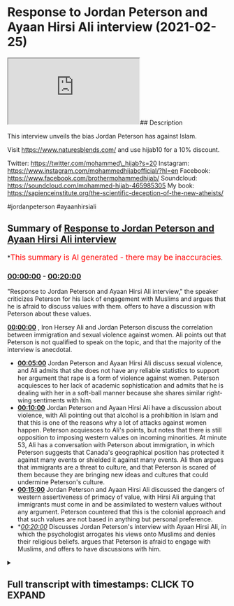 # Response to Jordan Peterson and Ayaan Hirsi Ali interview (2021-02-25)

<iframe loading='lazy' src='https://www.youtube.com/embed/XCvLgCf9Fgw'></iframe>## Description

This interview unveils the bias Jordan Peterson has against Islam.

Visit https://www.naturesblends.com/ and use hijab10 for a 10% discount.

Twitter: https://twitter.com/mohammed\_hijab?s=20
Instagram: https://www.instagram.com/mohammedhijabofficial/?hl=en
Facebook: https://www.facebook.com/brothermohammedhijab/
Soundcloud: https://soundcloud.com/mohammed-hijab-465985305
My book: https://sapienceinstitute.org/the-scientific-deception-of-the-new-atheists/

\#jordanpeterson #ayaanhirsiali

## Summary of [Response to Jordan Peterson and Ayaan Hirsi Ali interview](https://www.youtube.com/watch?v=XCvLgCf9Fgw)

\*<span style="color:red; font-size:125%">This summary is AI generated - there may be inaccuracies</span>.

### [00:00:00](https://www.youtube.com/watch?v=XCvLgCf9Fgw\&t=0) - [00:20:00](https://www.youtube.com/watch?v=XCvLgCf9Fgw\&t=1200)

"Response to Jordan Peterson and Ayaan Hirsi Ali interview," the speaker criticizes Peterson for his lack of engagement with Muslims and argues that he is afraid to discuss values with them. offers to have a discussion with Peterson about these values.

**[00:00:00](https://www.youtube.com/watch?v=XCvLgCf9Fgw\&t=0)** , Iron Hersey Ali and Jordan Peterson discuss the correlation between immigration and sexual violence against women. Ali points out that Peterson is not qualified to speak on the topic, and that the majority of the interview is anecdotal.

*   **[00:05:00](https://www.youtube.com/watch?v=XCvLgCf9Fgw\&t=300)** Jordan Peterson and Ayaan Hirsi Ali discuss sexual violence, and Ali admits that she does not have any reliable statistics to support her argument that rape is a form of violence against women. Peterson acquiesces to her lack of academic sophistication and admits that he is dealing with her in a soft-ball manner because she shares similar right-wing sentiments with him.
*   **[00:10:00](https://www.youtube.com/watch?v=XCvLgCf9Fgw\&t=600)** Jordan Peterson and Ayaan Hirsi Ali have a discussion about violence, with Ali pointing out that alcohol is a prohibition in Islam and that this is one of the reasons why a lot of attacks against women happen. Peterson acquiesces to Ali's points, but notes that there is still opposition to imposing western values on incoming minorities. At minute 53, Ali has a conversation with Peterson about immigration, in which Peterson suggests that Canada's geographical position has protected it against many events or shielded it against many events. Ali then argues that immigrants are a threat to culture, and that Peterson is scared of them because they are bringing new ideas and cultures that could undermine Peterson's culture.
*   **[00:15:00](https://www.youtube.com/watch?v=XCvLgCf9Fgw\&t=900)** Jordan Peterson and Ayaan Hirsi Ali discussed the dangers of western assertiveness of primacy of value, with Hirsi Ali arguing that immigrants must come in and be assimilated to western values without any argument. Peterson countered that this is the colonial approach and that such values are not based in anything but personal preference.
*   \**[00:20:00](https://www.youtube.com/watch?v=XCvLgCf9Fgw\&t=1200)* Discusses Jordan Peterson's interview with Ayaan Hirsi Ali, in which the psychologist arrogates his views onto Muslims and denies their religious beliefs. argues that Peterson is afraid to engage with Muslims, and offers to have discussions with him.

<details><summary><h2>Full transcript with timestamps: CLICK TO EXPAND</h2></summary>

[0:00:00](https://youtu.be/XCvLgCf9Fgw?t=0) any time there was a proposition\
[0:00:03](https://youtu.be/XCvLgCf9Fgw?t=3) to yes impose the values of liberal\
[0:00:06](https://youtu.be/XCvLgCf9Fgw?t=6) societies\
[0:00:07](https://youtu.be/XCvLgCf9Fgw?t=7) on the incoming minorities this is\
[0:00:10](https://youtu.be/XCvLgCf9Fgw?t=10) probably the most shocking bit\
[0:00:12](https://youtu.be/XCvLgCf9Fgw?t=12) of the entire interview she talks\
[0:00:15](https://youtu.be/XCvLgCf9Fgw?t=15) candidly\
[0:00:16](https://youtu.be/XCvLgCf9Fgw?t=16) and audaciously about imposing\
[0:00:20](https://youtu.be/XCvLgCf9Fgw?t=20) western values on immigrant populations\
[0:00:23](https://youtu.be/XCvLgCf9Fgw?t=23) that is one side of the story but\
[0:00:25](https://youtu.be/XCvLgCf9Fgw?t=25) there's also another side of the story\
[0:00:27](https://youtu.be/XCvLgCf9Fgw?t=27) there's two sides of the story when you\
[0:00:29](https://youtu.be/XCvLgCf9Fgw?t=29) when jordan peterson talks about slavery\
[0:00:31](https://youtu.be/XCvLgCf9Fgw?t=31) and segregation racism in the west\
[0:00:32](https://youtu.be/XCvLgCf9Fgw?t=32) but she doesn't offer the same\
[0:00:34](https://youtu.be/XCvLgCf9Fgw?t=34) charitable interpretations of two sides\
[0:00:36](https://youtu.be/XCvLgCf9Fgw?t=36) of the story when she's talking about\
[0:00:37](https://youtu.be/XCvLgCf9Fgw?t=37) the muslim world\
[0:00:43](https://youtu.be/XCvLgCf9Fgw?t=43) is the hijab 10 discount code for 10\
[0:00:46](https://youtu.be/XCvLgCf9Fgw?t=46) discount on a wide range of products\
[0:00:48](https://youtu.be/XCvLgCf9Fgw?t=48) including premium ethiopian black seed\
[0:00:50](https://youtu.be/XCvLgCf9Fgw?t=50) products\
[0:00:54](https://youtu.be/XCvLgCf9Fgw?t=54) how are you guys doing this is a video\
[0:00:58](https://youtu.be/XCvLgCf9Fgw?t=58) of review a review of an interview that\
[0:01:01](https://youtu.be/XCvLgCf9Fgw?t=61) recently took place between iron hersey\
[0:01:03](https://youtu.be/XCvLgCf9Fgw?t=63) ali and jordan peterson\
[0:01:05](https://youtu.be/XCvLgCf9Fgw?t=65) now before i indulge in the foxy norse\
[0:01:07](https://youtu.be/XCvLgCf9Fgw?t=67) in the hilly pulification\
[0:01:10](https://youtu.be/XCvLgCf9Fgw?t=70) of the counter factual and inoperative\
[0:01:13](https://youtu.be/XCvLgCf9Fgw?t=73) quantifications\
[0:01:14](https://youtu.be/XCvLgCf9Fgw?t=74) of iron hersey ali i would like to\
[0:01:17](https://youtu.be/XCvLgCf9Fgw?t=77) stress one point\
[0:01:19](https://youtu.be/XCvLgCf9Fgw?t=79) that both individuals are not\
[0:01:22](https://youtu.be/XCvLgCf9Fgw?t=82) specialists in islam or muslims they are\
[0:01:25](https://youtu.be/XCvLgCf9Fgw?t=85) really not\
[0:01:27](https://youtu.be/XCvLgCf9Fgw?t=87) academically qualified or trained to\
[0:01:30](https://youtu.be/XCvLgCf9Fgw?t=90) deal with these matters\
[0:01:31](https://youtu.be/XCvLgCf9Fgw?t=91) and it would have been clever had both\
[0:01:33](https://youtu.be/XCvLgCf9Fgw?t=93) of those individuals taking a page out\
[0:01:35](https://youtu.be/XCvLgCf9Fgw?t=95) of\
[0:01:36](https://youtu.be/XCvLgCf9Fgw?t=96) wittgenstein's book tractus\
[0:01:39](https://youtu.be/XCvLgCf9Fgw?t=99) where he mentions whereof\
[0:01:43](https://youtu.be/XCvLgCf9Fgw?t=103) whereof one cannot speak thereof\
[0:01:46](https://youtu.be/XCvLgCf9Fgw?t=106) one must remain silent but despite the\
[0:01:49](https://youtu.be/XCvLgCf9Fgw?t=109) fact that jordan peterson\
[0:01:52](https://youtu.be/XCvLgCf9Fgw?t=112) consistently mentions his own ignorance\
[0:01:55](https://youtu.be/XCvLgCf9Fgw?t=115) on the topic of islam and muslims\
[0:01:57](https://youtu.be/XCvLgCf9Fgw?t=117) he continuously and persistently\
[0:02:01](https://youtu.be/XCvLgCf9Fgw?t=121) calls people who are ultra crepitarian\
[0:02:04](https://youtu.be/XCvLgCf9Fgw?t=124) and who have no formal qualifications of\
[0:02:07](https://youtu.be/XCvLgCf9Fgw?t=127) islam\
[0:02:07](https://youtu.be/XCvLgCf9Fgw?t=127) except for a claim that they once\
[0:02:09](https://youtu.be/XCvLgCf9Fgw?t=129) belonged to the body of muslims\
[0:02:11](https://youtu.be/XCvLgCf9Fgw?t=131) to speak on his podcasts as if they have\
[0:02:14](https://youtu.be/XCvLgCf9Fgw?t=134) some kind of\
[0:02:16](https://youtu.be/XCvLgCf9Fgw?t=136) academic insight to offer what we will\
[0:02:18](https://youtu.be/XCvLgCf9Fgw?t=138) realize with this review instead\
[0:02:21](https://youtu.be/XCvLgCf9Fgw?t=141) is that there is no academic insight to\
[0:02:24](https://youtu.be/XCvLgCf9Fgw?t=144) offer\
[0:02:26](https://youtu.be/XCvLgCf9Fgw?t=146) let's start with exactly the method\
[0:02:29](https://youtu.be/XCvLgCf9Fgw?t=149) that we're talking about in this case is\
[0:02:31](https://youtu.be/XCvLgCf9Fgw?t=151) the social scientific method\
[0:02:33](https://youtu.be/XCvLgCf9Fgw?t=153) but before we do so let's recognize the\
[0:02:35](https://youtu.be/XCvLgCf9Fgw?t=155) argument that's been\
[0:02:37](https://youtu.be/XCvLgCf9Fgw?t=157) made here by iron hersey alley that\
[0:02:39](https://youtu.be/XCvLgCf9Fgw?t=159) there is a correlation\
[0:02:40](https://youtu.be/XCvLgCf9Fgw?t=160) a strong positive correlation between\
[0:02:44](https://youtu.be/XCvLgCf9Fgw?t=164) immigration\
[0:02:45](https://youtu.be/XCvLgCf9Fgw?t=165) and sexual violence to women in\
[0:02:48](https://youtu.be/XCvLgCf9Fgw?t=168) particular\
[0:02:49](https://youtu.be/XCvLgCf9Fgw?t=169) this among many other problems that\
[0:02:51](https://youtu.be/XCvLgCf9Fgw?t=171) you'll find with immigration\
[0:02:52](https://youtu.be/XCvLgCf9Fgw?t=172) and what kind of immigration it's muslim\
[0:02:56](https://youtu.be/XCvLgCf9Fgw?t=176) immigration in particular so\
[0:03:00](https://youtu.be/XCvLgCf9Fgw?t=180) the first thing that needs to be\
[0:03:01](https://youtu.be/XCvLgCf9Fgw?t=181) questioned is is iron hersey ali\
[0:03:05](https://youtu.be/XCvLgCf9Fgw?t=185) going to provide us with scientific or\
[0:03:07](https://youtu.be/XCvLgCf9Fgw?t=187) statistical data such that we may\
[0:03:10](https://youtu.be/XCvLgCf9Fgw?t=190) look at it with an academic eye or is\
[0:03:13](https://youtu.be/XCvLgCf9Fgw?t=193) she\
[0:03:13](https://youtu.be/XCvLgCf9Fgw?t=193) going to be anecdotal from beginning to\
[0:03:17](https://youtu.be/XCvLgCf9Fgw?t=197) end\
[0:03:18](https://youtu.be/XCvLgCf9Fgw?t=198) unfortunately what we find with this\
[0:03:20](https://youtu.be/XCvLgCf9Fgw?t=200) interview\
[0:03:21](https://youtu.be/XCvLgCf9Fgw?t=201) is that there is absolutely no semblance\
[0:03:26](https://youtu.be/XCvLgCf9Fgw?t=206) no semblance of academic rigour and in\
[0:03:29](https://youtu.be/XCvLgCf9Fgw?t=209) fact the entirety of the interview\
[0:03:31](https://youtu.be/XCvLgCf9Fgw?t=211) is a reference to anecdotal information\
[0:03:35](https://youtu.be/XCvLgCf9Fgw?t=215) with the limitation of one case study\
[0:03:38](https://youtu.be/XCvLgCf9Fgw?t=218) hercy herself talking about her own\
[0:03:41](https://youtu.be/XCvLgCf9Fgw?t=221) story\
[0:03:42](https://youtu.be/XCvLgCf9Fgw?t=222) which peterson thinks she's so heroic\
[0:03:46](https://youtu.be/XCvLgCf9Fgw?t=226) for having gone through these\
[0:03:48](https://youtu.be/XCvLgCf9Fgw?t=228) experiences\
[0:03:50](https://youtu.be/XCvLgCf9Fgw?t=230) but jordan peterson asks hersey a\
[0:03:52](https://youtu.be/XCvLgCf9Fgw?t=232) question\
[0:03:53](https://youtu.be/XCvLgCf9Fgw?t=233) he asks he actually says i'm triggered\
[0:03:56](https://youtu.be/XCvLgCf9Fgw?t=236) as a social scientist\
[0:03:58](https://youtu.be/XCvLgCf9Fgw?t=238) because there's many issues i mean you\
[0:04:00](https://youtu.be/XCvLgCf9Fgw?t=240) do say right off the bat\
[0:04:02](https://youtu.be/XCvLgCf9Fgw?t=242) uh this is a trigger warning for the\
[0:04:05](https://youtu.be/XCvLgCf9Fgw?t=245) entire book\
[0:04:06](https://youtu.be/XCvLgCf9Fgw?t=246) reading it you should be triggered well\
[0:04:08](https://youtu.be/XCvLgCf9Fgw?t=248) i would say i was triggered by reading\
[0:04:10](https://youtu.be/XCvLgCf9Fgw?t=250) it i was triggered partly\
[0:04:12](https://youtu.be/XCvLgCf9Fgw?t=252) as a social scientist i would say to\
[0:04:14](https://youtu.be/XCvLgCf9Fgw?t=254) begin with and he mentions\
[0:04:16](https://youtu.be/XCvLgCf9Fgw?t=256) of the issues in question is the fact\
[0:04:19](https://youtu.be/XCvLgCf9Fgw?t=259) that how do you define\
[0:04:20](https://youtu.be/XCvLgCf9Fgw?t=260) sexual violence against women let's take\
[0:04:23](https://youtu.be/XCvLgCf9Fgw?t=263) a look at what he says\
[0:04:24](https://youtu.be/XCvLgCf9Fgw?t=264) how do you define sexual assault for\
[0:04:27](https://youtu.be/XCvLgCf9Fgw?t=267) example\
[0:04:28](https://youtu.be/XCvLgCf9Fgw?t=268) now you could define it as the\
[0:04:32](https://youtu.be/XCvLgCf9Fgw?t=272) if you define it by the most severe\
[0:04:35](https://youtu.be/XCvLgCf9Fgw?t=275) crimes let's say\
[0:04:37](https://youtu.be/XCvLgCf9Fgw?t=277) rape then you miss\
[0:04:40](https://youtu.be/XCvLgCf9Fgw?t=280) all the data that might be obtained when\
[0:04:42](https://youtu.be/XCvLgCf9Fgw?t=282) you\
[0:04:43](https://youtu.be/XCvLgCf9Fgw?t=283) consider all the other forms of sexual\
[0:04:46](https://youtu.be/XCvLgCf9Fgw?t=286) misbehavior\
[0:04:47](https://youtu.be/XCvLgCf9Fgw?t=287) now this problem is real because in\
[0:04:49](https://youtu.be/XCvLgCf9Fgw?t=289) second wave feminist\
[0:04:51](https://youtu.be/XCvLgCf9Fgw?t=291) kind of academic literature you'll find\
[0:04:54](https://youtu.be/XCvLgCf9Fgw?t=294) extremes\
[0:04:56](https://youtu.be/XCvLgCf9Fgw?t=296) you'll find extremes like for example\
[0:04:58](https://youtu.be/XCvLgCf9Fgw?t=298) mckinnon catherine mckinnon\
[0:05:00](https://youtu.be/XCvLgCf9Fgw?t=300) who says that sexual intercourse\
[0:05:03](https://youtu.be/XCvLgCf9Fgw?t=303) is a form of rape actually\
[0:05:07](https://youtu.be/XCvLgCf9Fgw?t=307) even if if the person consents this is\
[0:05:09](https://youtu.be/XCvLgCf9Fgw?t=309) in western academic literature\
[0:05:11](https://youtu.be/XCvLgCf9Fgw?t=311) i know um jordan peterson has had\
[0:05:15](https://youtu.be/XCvLgCf9Fgw?t=315) warrell farin on his uh podcast in the\
[0:05:18](https://youtu.be/XCvLgCf9Fgw?t=318) in the past\
[0:05:19](https://youtu.be/XCvLgCf9Fgw?t=319) and he's been critical of these\
[0:05:20](https://youtu.be/XCvLgCf9Fgw?t=320) approaches and world farron himself\
[0:05:22](https://youtu.be/XCvLgCf9Fgw?t=322) mentions in the myth of male power\
[0:05:24](https://youtu.be/XCvLgCf9Fgw?t=324) these ridiculous notions of definitions\
[0:05:28](https://youtu.be/XCvLgCf9Fgw?t=328) relating to sexual violence\
[0:05:30](https://youtu.be/XCvLgCf9Fgw?t=330) hersey ali doesn't recognize the issue\
[0:05:32](https://youtu.be/XCvLgCf9Fgw?t=332) here with definitions\
[0:05:34](https://youtu.be/XCvLgCf9Fgw?t=334) and she doesn't realize because there is\
[0:05:36](https://youtu.be/XCvLgCf9Fgw?t=336) no uniform generalizable\
[0:05:38](https://youtu.be/XCvLgCf9Fgw?t=338) robust definition that everybody agrees\
[0:05:41](https://youtu.be/XCvLgCf9Fgw?t=341) with in relation to this\
[0:05:44](https://youtu.be/XCvLgCf9Fgw?t=344) violence against women such that\
[0:05:46](https://youtu.be/XCvLgCf9Fgw?t=346) comparisons can be made cross-culturally\
[0:05:48](https://youtu.be/XCvLgCf9Fgw?t=348) or even within the same\
[0:05:50](https://youtu.be/XCvLgCf9Fgw?t=350) location so she starts talking once\
[0:05:53](https://youtu.be/XCvLgCf9Fgw?t=353) again about\
[0:05:53](https://youtu.be/XCvLgCf9Fgw?t=353) anecdotes but jordan peterson comes back\
[0:05:57](https://youtu.be/XCvLgCf9Fgw?t=357) again and asks her some more\
[0:05:58](https://youtu.be/XCvLgCf9Fgw?t=358) interrogatory questions\
[0:05:59](https://youtu.be/XCvLgCf9Fgw?t=359) what's really interesting is that at\
[0:06:01](https://youtu.be/XCvLgCf9Fgw?t=361) minute 12\
[0:06:03](https://youtu.be/XCvLgCf9Fgw?t=363) second 38 iron hersey\
[0:06:06](https://youtu.be/XCvLgCf9Fgw?t=366) candidly admits that she has she does\
[0:06:08](https://youtu.be/XCvLgCf9Fgw?t=368) not start with statistics let's see what\
[0:06:10](https://youtu.be/XCvLgCf9Fgw?t=370) she has to say\
[0:06:10](https://youtu.be/XCvLgCf9Fgw?t=370) and so i don't start fast with\
[0:06:13](https://youtu.be/XCvLgCf9Fgw?t=373) statistics so i i you know i really want\
[0:06:15](https://youtu.be/XCvLgCf9Fgw?t=375) i'm not a social scientist\
[0:06:17](https://youtu.be/XCvLgCf9Fgw?t=377) and now that's ridiculous\
[0:06:21](https://youtu.be/XCvLgCf9Fgw?t=381) not the fact that she's not a social\
[0:06:22](https://youtu.be/XCvLgCf9Fgw?t=382) scientist but the fact that you're\
[0:06:24](https://youtu.be/XCvLgCf9Fgw?t=384) conducting a study\
[0:06:26](https://youtu.be/XCvLgCf9Fgw?t=386) which is a social science\
[0:06:29](https://youtu.be/XCvLgCf9Fgw?t=389) study and you're admitting that you have\
[0:06:32](https://youtu.be/XCvLgCf9Fgw?t=392) no qualification no expertise\
[0:06:34](https://youtu.be/XCvLgCf9Fgw?t=394) no training no ability\
[0:06:37](https://youtu.be/XCvLgCf9Fgw?t=397) to act as a social scientist now this is\
[0:06:40](https://youtu.be/XCvLgCf9Fgw?t=400) analogous to someone going to a doctor\
[0:06:43](https://youtu.be/XCvLgCf9Fgw?t=403) asking for a prescription and then the\
[0:06:45](https://youtu.be/XCvLgCf9Fgw?t=405) doctor turned around says\
[0:06:46](https://youtu.be/XCvLgCf9Fgw?t=406) you know i'm i don't start with\
[0:06:48](https://youtu.be/XCvLgCf9Fgw?t=408) prescriptions because i'm not a doctor\
[0:06:50](https://youtu.be/XCvLgCf9Fgw?t=410) it would not be acceptable in any other\
[0:06:52](https://youtu.be/XCvLgCf9Fgw?t=412) field\
[0:06:54](https://youtu.be/XCvLgCf9Fgw?t=414) so why is it possible that she can be\
[0:06:56](https://youtu.be/XCvLgCf9Fgw?t=416) treated as an academic and a social\
[0:06:58](https://youtu.be/XCvLgCf9Fgw?t=418) scientist\
[0:06:59](https://youtu.be/XCvLgCf9Fgw?t=419) when in fact she admits to the fact that\
[0:07:01](https://youtu.be/XCvLgCf9Fgw?t=421) she is an ultra crack badarian\
[0:07:05](https://youtu.be/XCvLgCf9Fgw?t=425) why is it possible that she can continue\
[0:07:07](https://youtu.be/XCvLgCf9Fgw?t=427) this and that there is not a\
[0:07:09](https://youtu.be/XCvLgCf9Fgw?t=429) push from peterson as we've seen with\
[0:07:13](https://youtu.be/XCvLgCf9Fgw?t=433) him and kathy newham for example on\
[0:07:15](https://youtu.be/XCvLgCf9Fgw?t=435) channel 4\
[0:07:16](https://youtu.be/XCvLgCf9Fgw?t=436) a debate well known debate the same push\
[0:07:19](https://youtu.be/XCvLgCf9Fgw?t=439) that he has with other second wave\
[0:07:21](https://youtu.be/XCvLgCf9Fgw?t=441) feminists where he\
[0:07:22](https://youtu.be/XCvLgCf9Fgw?t=442) completely dismantles their duelist\
[0:07:25](https://youtu.be/XCvLgCf9Fgw?t=445) narratives we don't find here\
[0:07:27](https://youtu.be/XCvLgCf9Fgw?t=447) there's an acquiescence here and i think\
[0:07:30](https://youtu.be/XCvLgCf9Fgw?t=450) the reason is this\
[0:07:31](https://youtu.be/XCvLgCf9Fgw?t=451) if iron hersey ali was kathy newman he\
[0:07:34](https://youtu.be/XCvLgCf9Fgw?t=454) would have eaten her for breakfast in\
[0:07:36](https://youtu.be/XCvLgCf9Fgw?t=456) that interview\
[0:07:36](https://youtu.be/XCvLgCf9Fgw?t=456) but you're exercising your freedom of\
[0:07:38](https://youtu.be/XCvLgCf9Fgw?t=458) speech to certainly risk offending me\
[0:07:41](https://youtu.be/XCvLgCf9Fgw?t=461) and that's fine i think more power to\
[0:07:43](https://youtu.be/XCvLgCf9Fgw?t=463) you as far as i'm concerned\
[0:07:45](https://youtu.be/XCvLgCf9Fgw?t=465) except you haven't sat there and\
[0:07:49](https://youtu.be/XCvLgCf9Fgw?t=469) i'm sorry i'm just trying to work that\
[0:07:50](https://youtu.be/XCvLgCf9Fgw?t=470) out i mean\
[0:07:54](https://youtu.be/XCvLgCf9Fgw?t=474) gotcha you have got me but he acquiesces\
[0:07:57](https://youtu.be/XCvLgCf9Fgw?t=477) to her\
[0:07:59](https://youtu.be/XCvLgCf9Fgw?t=479) lack of rigor and sophistication\
[0:08:01](https://youtu.be/XCvLgCf9Fgw?t=481) academic sophistication\
[0:08:03](https://youtu.be/XCvLgCf9Fgw?t=483) because she exists with him in the same\
[0:08:05](https://youtu.be/XCvLgCf9Fgw?t=485) anti-muslim\
[0:08:06](https://youtu.be/XCvLgCf9Fgw?t=486) echo chamber and that's the reality and\
[0:08:10](https://youtu.be/XCvLgCf9Fgw?t=490) he knows it\
[0:08:11](https://youtu.be/XCvLgCf9Fgw?t=491) when was the last time that jordan\
[0:08:13](https://youtu.be/XCvLgCf9Fgw?t=493) peterson has ever\
[0:08:14](https://youtu.be/XCvLgCf9Fgw?t=494) in his entirety of his career\
[0:08:17](https://youtu.be/XCvLgCf9Fgw?t=497) professional career\
[0:08:18](https://youtu.be/XCvLgCf9Fgw?t=498) invited a traditionalist muslim\
[0:08:21](https://youtu.be/XCvLgCf9Fgw?t=501) of and there are many of them there are\
[0:08:23](https://youtu.be/XCvLgCf9Fgw?t=503) many of us to come and discuss with him\
[0:08:25](https://youtu.be/XCvLgCf9Fgw?t=505) the matters that he's discussing\
[0:08:28](https://youtu.be/XCvLgCf9Fgw?t=508) why only the unsympathetic to muslims\
[0:08:30](https://youtu.be/XCvLgCf9Fgw?t=510) why\
[0:08:31](https://youtu.be/XCvLgCf9Fgw?t=511) even though they come with the most\
[0:08:32](https://youtu.be/XCvLgCf9Fgw?t=512) ridiculous anecdotal evidence\
[0:08:34](https://youtu.be/XCvLgCf9Fgw?t=514) to make generalizable case or\
[0:08:36](https://youtu.be/XCvLgCf9Fgw?t=516) generalizable\
[0:08:39](https://youtu.be/XCvLgCf9Fgw?t=519) on uh entirety of a population which is\
[0:08:41](https://youtu.be/XCvLgCf9Fgw?t=521) the muslim population in the west\
[0:08:43](https://youtu.be/XCvLgCf9Fgw?t=523) why so this is something that she\
[0:08:46](https://youtu.be/XCvLgCf9Fgw?t=526) you should be really thinking about for\
[0:08:48](https://youtu.be/XCvLgCf9Fgw?t=528) instance my husband saying\
[0:08:50](https://youtu.be/XCvLgCf9Fgw?t=530) the argument will no it won't go\
[0:08:52](https://youtu.be/XCvLgCf9Fgw?t=532) anywhere because you will not be\
[0:08:54](https://youtu.be/XCvLgCf9Fgw?t=534) able to get the statistics once again\
[0:08:56](https://youtu.be/XCvLgCf9Fgw?t=536) she says i don't have the data\
[0:08:59](https://youtu.be/XCvLgCf9Fgw?t=539) and he once again is the softball\
[0:09:01](https://youtu.be/XCvLgCf9Fgw?t=541) approach\
[0:09:03](https://youtu.be/XCvLgCf9Fgw?t=543) not a pushing not attacking\
[0:09:06](https://youtu.be/XCvLgCf9Fgw?t=546) because she's not from the left because\
[0:09:09](https://youtu.be/XCvLgCf9Fgw?t=549) she's not a white\
[0:09:10](https://youtu.be/XCvLgCf9Fgw?t=550) second wave feminist woman from the left\
[0:09:12](https://youtu.be/XCvLgCf9Fgw?t=552) that's why he's dealing with her in that\
[0:09:13](https://youtu.be/XCvLgCf9Fgw?t=553) way\
[0:09:14](https://youtu.be/XCvLgCf9Fgw?t=554) and because she has this bias against\
[0:09:16](https://youtu.be/XCvLgCf9Fgw?t=556) islam and she echoes a lot of\
[0:09:17](https://youtu.be/XCvLgCf9Fgw?t=557) their sentiments again the right wing\
[0:09:20](https://youtu.be/XCvLgCf9Fgw?t=560) let's be\
[0:09:21](https://youtu.be/XCvLgCf9Fgw?t=561) honest alt right-wing sentiments that's\
[0:09:24](https://youtu.be/XCvLgCf9Fgw?t=564) why he's being taken easy with her\
[0:09:26](https://youtu.be/XCvLgCf9Fgw?t=566) even though she is telling him i don't\
[0:09:28](https://youtu.be/XCvLgCf9Fgw?t=568) have any data\
[0:09:29](https://youtu.be/XCvLgCf9Fgw?t=569) he should have said if you don't have\
[0:09:30](https://youtu.be/XCvLgCf9Fgw?t=570) any data you don't have any case\
[0:09:33](https://youtu.be/XCvLgCf9Fgw?t=573) that's what you should have said full\
[0:09:35](https://youtu.be/XCvLgCf9Fgw?t=575) stop her books are littered\
[0:09:37](https://youtu.be/XCvLgCf9Fgw?t=577) with anecdotal information which even\
[0:09:39](https://youtu.be/XCvLgCf9Fgw?t=579) that\
[0:09:40](https://youtu.be/XCvLgCf9Fgw?t=580) is questionable and you can see in the\
[0:09:42](https://youtu.be/XCvLgCf9Fgw?t=582) other refutation i've done on her\
[0:09:44](https://youtu.be/XCvLgCf9Fgw?t=584) even that is questionable and has been\
[0:09:45](https://youtu.be/XCvLgCf9Fgw?t=585) fact checked and she has been proven to\
[0:09:47](https://youtu.be/XCvLgCf9Fgw?t=587) be\
[0:09:47](https://youtu.be/XCvLgCf9Fgw?t=587) a malignant liar on all of these issues\
[0:09:51](https://youtu.be/XCvLgCf9Fgw?t=591) victims and perpetrators of violent\
[0:09:53](https://youtu.be/XCvLgCf9Fgw?t=593) crimes about 50 percent of them are\
[0:09:55](https://youtu.be/XCvLgCf9Fgw?t=595) alcohol intoxicated it's a massive\
[0:09:57](https://youtu.be/XCvLgCf9Fgw?t=597) contributor to\
[0:09:58](https://youtu.be/XCvLgCf9Fgw?t=598) to violence of all types domestic\
[0:10:00](https://youtu.be/XCvLgCf9Fgw?t=600) violence every type of violence\
[0:10:02](https://youtu.be/XCvLgCf9Fgw?t=602) at minute 28 he starts talking about\
[0:10:04](https://youtu.be/XCvLgCf9Fgw?t=604) other factors one of which is alcohol\
[0:10:06](https://youtu.be/XCvLgCf9Fgw?t=606) something which is a prohibition in\
[0:10:08](https://youtu.be/XCvLgCf9Fgw?t=608) islam\
[0:10:09](https://youtu.be/XCvLgCf9Fgw?t=609) and she can see the discomfort in the\
[0:10:11](https://youtu.be/XCvLgCf9Fgw?t=611) face of iron hersey because now it's\
[0:10:12](https://youtu.be/XCvLgCf9Fgw?t=612) moving away from\
[0:10:14](https://youtu.be/XCvLgCf9Fgw?t=614) anti-islamic attack to almost seemingly\
[0:10:18](https://youtu.be/XCvLgCf9Fgw?t=618) a pseudo pro-islamic stance because\
[0:10:20](https://youtu.be/XCvLgCf9Fgw?t=620) islam is the only\
[0:10:21](https://youtu.be/XCvLgCf9Fgw?t=621) major world religion which bans alcohol\
[0:10:24](https://youtu.be/XCvLgCf9Fgw?t=624) and he talks about alcohol being\
[0:10:26](https://youtu.be/XCvLgCf9Fgw?t=626) in his his words 50 or more\
[0:10:29](https://youtu.be/XCvLgCf9Fgw?t=629) the reason why a lot of these\
[0:10:32](https://youtu.be/XCvLgCf9Fgw?t=632) attacks happen against women she tries\
[0:10:34](https://youtu.be/XCvLgCf9Fgw?t=634) to sidestep that and move it back to an\
[0:10:36](https://youtu.be/XCvLgCf9Fgw?t=636) anti-islamic case\
[0:10:37](https://youtu.be/XCvLgCf9Fgw?t=637) but she is losing sophistication she\
[0:10:39](https://youtu.be/XCvLgCf9Fgw?t=639) unnuances the discussion\
[0:10:41](https://youtu.be/XCvLgCf9Fgw?t=641) and she's just trying to squeeze in she\
[0:10:44](https://youtu.be/XCvLgCf9Fgw?t=644) is desperately trying to squeeze\
[0:10:46](https://youtu.be/XCvLgCf9Fgw?t=646) in an anti-islamic narrative at\
[0:10:49](https://youtu.be/XCvLgCf9Fgw?t=649) every single turn\
[0:10:52](https://youtu.be/XCvLgCf9Fgw?t=652) but jordan peterson does not care\
[0:10:55](https://youtu.be/XCvLgCf9Fgw?t=655) because jordan peterson is happy to\
[0:10:56](https://youtu.be/XCvLgCf9Fgw?t=656) acquiesce with that\
[0:10:58](https://youtu.be/XCvLgCf9Fgw?t=658) and jordan peterson is happy to have\
[0:11:00](https://youtu.be/XCvLgCf9Fgw?t=660) these unsympathetic muslim\
[0:11:02](https://youtu.be/XCvLgCf9Fgw?t=662) anti-muslim people on his show like uh\
[0:11:05](https://youtu.be/XCvLgCf9Fgw?t=665) gad zad\
[0:11:06](https://youtu.be/XCvLgCf9Fgw?t=666) or whatever his name is and her uh\
[0:11:08](https://youtu.be/XCvLgCf9Fgw?t=668) hersey ali and\
[0:11:10](https://youtu.be/XCvLgCf9Fgw?t=670) sam harris you all quite frankly you\
[0:11:12](https://youtu.be/XCvLgCf9Fgw?t=672) have one thing in common which is\
[0:11:14](https://youtu.be/XCvLgCf9Fgw?t=674) you echo the same nonsense when it comes\
[0:11:18](https://youtu.be/XCvLgCf9Fgw?t=678) to islam and you are afraid\
[0:11:20](https://youtu.be/XCvLgCf9Fgw?t=680) you are afraid to come out of your echo\
[0:11:22](https://youtu.be/XCvLgCf9Fgw?t=682) chambers you are afraid\
[0:11:24](https://youtu.be/XCvLgCf9Fgw?t=684) this is probably the most shocking bit\
[0:11:26](https://youtu.be/XCvLgCf9Fgw?t=686) of the entire interview\
[0:11:28](https://youtu.be/XCvLgCf9Fgw?t=688) she talks candidly\
[0:11:32](https://youtu.be/XCvLgCf9Fgw?t=692) and audaciously about imposing\
[0:11:37](https://youtu.be/XCvLgCf9Fgw?t=697) western values on immigrant populations\
[0:11:40](https://youtu.be/XCvLgCf9Fgw?t=700) at any time\
[0:11:42](https://youtu.be/XCvLgCf9Fgw?t=702) there was a proposition to yes impose\
[0:11:45](https://youtu.be/XCvLgCf9Fgw?t=705) the values of liberal societies on the\
[0:11:48](https://youtu.be/XCvLgCf9Fgw?t=708) incoming minorities there would be an\
[0:11:51](https://youtu.be/XCvLgCf9Fgw?t=711) opposition to that this still\
[0:11:53](https://youtu.be/XCvLgCf9Fgw?t=713) is an opposition to that now imagine me\
[0:11:56](https://youtu.be/XCvLgCf9Fgw?t=716) saying the same\
[0:11:57](https://youtu.be/XCvLgCf9Fgw?t=717) thing about islam let's impose\
[0:12:01](https://youtu.be/XCvLgCf9Fgw?t=721) islam upon if i was speaking in a\
[0:12:03](https://youtu.be/XCvLgCf9Fgw?t=723) context where islam was a\
[0:12:05](https://youtu.be/XCvLgCf9Fgw?t=725) majority or the dominant ethic and we're\
[0:12:07](https://youtu.be/XCvLgCf9Fgw?t=727) talking about immigrants to muslim lands\
[0:12:09](https://youtu.be/XCvLgCf9Fgw?t=729) i say exactly the same thing\
[0:12:11](https://youtu.be/XCvLgCf9Fgw?t=731) i'll be labeled a fascist an\
[0:12:13](https://youtu.be/XCvLgCf9Fgw?t=733) authoritarian\
[0:12:15](https://youtu.be/XCvLgCf9Fgw?t=735) impose the islamic values on oncoming\
[0:12:19](https://youtu.be/XCvLgCf9Fgw?t=739) non-muslim populations imagine i said\
[0:12:21](https://youtu.be/XCvLgCf9Fgw?t=741) that in in relation to\
[0:12:22](https://youtu.be/XCvLgCf9Fgw?t=742) non-muslim immigrants in the muslim land\
[0:12:25](https://youtu.be/XCvLgCf9Fgw?t=745) everyone would say this is\
[0:12:26](https://youtu.be/XCvLgCf9Fgw?t=746) uh brutal authoritarianism and fascism\
[0:12:30](https://youtu.be/XCvLgCf9Fgw?t=750) but the man who seems to be or\
[0:12:33](https://youtu.be/XCvLgCf9Fgw?t=753) he's putting himself out to be\
[0:12:37](https://youtu.be/XCvLgCf9Fgw?t=757) a figure an emblem for free speech and\
[0:12:40](https://youtu.be/XCvLgCf9Fgw?t=760) expression and liberalism in the west\
[0:12:43](https://youtu.be/XCvLgCf9Fgw?t=763) jordan peterson instead of having the\
[0:12:45](https://youtu.be/XCvLgCf9Fgw?t=765) courage\
[0:12:47](https://youtu.be/XCvLgCf9Fgw?t=767) to challenge iron hersey ali\
[0:12:50](https://youtu.be/XCvLgCf9Fgw?t=770) on this very statement he\
[0:12:53](https://youtu.be/XCvLgCf9Fgw?t=773) acquiesces and moves on and in fact\
[0:12:56](https://youtu.be/XCvLgCf9Fgw?t=776) seems to even agree with the sentiment\
[0:13:00](https://youtu.be/XCvLgCf9Fgw?t=780) which which baffles me to the point of\
[0:13:03](https://youtu.be/XCvLgCf9Fgw?t=783) asking this question\
[0:13:04](https://youtu.be/XCvLgCf9Fgw?t=784) to what extent can liberalism\
[0:13:08](https://youtu.be/XCvLgCf9Fgw?t=788) ostensibly an ideology\
[0:13:12](https://youtu.be/XCvLgCf9Fgw?t=792) of tolerance tolerate anything other\
[0:13:15](https://youtu.be/XCvLgCf9Fgw?t=795) than itself\
[0:13:19](https://youtu.be/XCvLgCf9Fgw?t=799) and you have jordan peterson who is\
[0:13:21](https://youtu.be/XCvLgCf9Fgw?t=801) meant to be the bastion of sp\
[0:13:23](https://youtu.be/XCvLgCf9Fgw?t=803) free speech and freedom of expression\
[0:13:27](https://youtu.be/XCvLgCf9Fgw?t=807) who is acquiescing to this once again\
[0:13:29](https://youtu.be/XCvLgCf9Fgw?t=809) because of his cognitive\
[0:13:31](https://youtu.be/XCvLgCf9Fgw?t=811) bias towards islam and muslim instead of\
[0:13:34](https://youtu.be/XCvLgCf9Fgw?t=814) challenging her on this\
[0:13:37](https://youtu.be/XCvLgCf9Fgw?t=817) in fact jordan peterson\
[0:13:41](https://youtu.be/XCvLgCf9Fgw?t=821) speaks of immigration\
[0:13:44](https://youtu.be/XCvLgCf9Fgw?t=824) in this kind of language he says the\
[0:13:47](https://youtu.be/XCvLgCf9Fgw?t=827) simplest explanation could well be that\
[0:13:49](https://youtu.be/XCvLgCf9Fgw?t=829) canada's geographical\
[0:13:51](https://youtu.be/XCvLgCf9Fgw?t=831) position has protected it against\
[0:13:54](https://youtu.be/XCvLgCf9Fgw?t=834) many of the events or shielded us\
[0:13:56](https://youtu.be/XCvLgCf9Fgw?t=836) against many of the events that have\
[0:13:57](https://youtu.be/XCvLgCf9Fgw?t=837) made immigration such a contentious\
[0:13:59](https://youtu.be/XCvLgCf9Fgw?t=839) issue\
[0:13:59](https://youtu.be/XCvLgCf9Fgw?t=839) as if immigrants are some kind of threat\
[0:14:02](https://youtu.be/XCvLgCf9Fgw?t=842) some extraneous threat that require\
[0:14:05](https://youtu.be/XCvLgCf9Fgw?t=845) shielding from\
[0:14:07](https://youtu.be/XCvLgCf9Fgw?t=847) in that they're coming with these new\
[0:14:08](https://youtu.be/XCvLgCf9Fgw?t=848) ideas and cultures\
[0:14:10](https://youtu.be/XCvLgCf9Fgw?t=850) that are going to undermine your\
[0:14:13](https://youtu.be/XCvLgCf9Fgw?t=853) cultures\
[0:14:14](https://youtu.be/XCvLgCf9Fgw?t=854) you're scared you're scared of anyone\
[0:14:16](https://youtu.be/XCvLgCf9Fgw?t=856) challenging the dominant ethic\
[0:14:19](https://youtu.be/XCvLgCf9Fgw?t=859) you need to be shielded from it that is\
[0:14:21](https://youtu.be/XCvLgCf9Fgw?t=861) what i see\
[0:14:22](https://youtu.be/XCvLgCf9Fgw?t=862) from your from the parlance from the\
[0:14:25](https://youtu.be/XCvLgCf9Fgw?t=865) language that you are using\
[0:14:27](https://youtu.be/XCvLgCf9Fgw?t=867) i think we and and how would you address\
[0:14:30](https://youtu.be/XCvLgCf9Fgw?t=870) when you're criticized for being\
[0:14:32](https://youtu.be/XCvLgCf9Fgw?t=872) a neo-colonist let's say peterson seems\
[0:14:35](https://youtu.be/XCvLgCf9Fgw?t=875) to actually even agree with this\
[0:14:37](https://youtu.be/XCvLgCf9Fgw?t=877) imposition narrative\
[0:14:39](https://youtu.be/XCvLgCf9Fgw?t=879) by playing devil's advocate and\
[0:14:42](https://youtu.be/XCvLgCf9Fgw?t=882) saying well some may accuse us of being\
[0:14:45](https://youtu.be/XCvLgCf9Fgw?t=885) neo-colonists\
[0:14:46](https://youtu.be/XCvLgCf9Fgw?t=886) peterson is not only acquiescing with\
[0:14:50](https://youtu.be/XCvLgCf9Fgw?t=890) hercy but he seems to agree with her on\
[0:14:52](https://youtu.be/XCvLgCf9Fgw?t=892) this narrative\
[0:14:54](https://youtu.be/XCvLgCf9Fgw?t=894) and it's only at minute 53\
[0:14:57](https://youtu.be/XCvLgCf9Fgw?t=897) second 45 where he has the conversation\
[0:15:00](https://youtu.be/XCvLgCf9Fgw?t=900) that he needs to have or he asked the\
[0:15:02](https://youtu.be/XCvLgCf9Fgw?t=902) question which he needs to have\
[0:15:03](https://youtu.be/XCvLgCf9Fgw?t=903) we should should we assume the primacy\
[0:15:05](https://youtu.be/XCvLgCf9Fgw?t=905) of values\
[0:15:07](https://youtu.be/XCvLgCf9Fgw?t=907) no we shouldn't assume the primacy of\
[0:15:09](https://youtu.be/XCvLgCf9Fgw?t=909) values let's take a look at what he has\
[0:15:10](https://youtu.be/XCvLgCf9Fgw?t=910) to say\
[0:15:11](https://youtu.be/XCvLgCf9Fgw?t=911) don't do you think that there is a\
[0:15:13](https://youtu.be/XCvLgCf9Fgw?t=913) danger in\
[0:15:14](https://youtu.be/XCvLgCf9Fgw?t=914) in the western assertion of primacy of\
[0:15:17](https://youtu.be/XCvLgCf9Fgw?t=917) value for example and\
[0:15:18](https://youtu.be/XCvLgCf9Fgw?t=918) is is that such a danger that it\
[0:15:20](https://youtu.be/XCvLgCf9Fgw?t=920) mitigates against\
[0:15:22](https://youtu.be/XCvLgCf9Fgw?t=922) any attempts to assimilate immigrants\
[0:15:24](https://youtu.be/XCvLgCf9Fgw?t=924) for example\
[0:15:25](https://youtu.be/XCvLgCf9Fgw?t=925) how can you assume the primacy of values\
[0:15:28](https://youtu.be/XCvLgCf9Fgw?t=928) without\
[0:15:28](https://youtu.be/XCvLgCf9Fgw?t=928) having an epistemological basis for\
[0:15:31](https://youtu.be/XCvLgCf9Fgw?t=931) doing so\
[0:15:32](https://youtu.be/XCvLgCf9Fgw?t=932) without arguing it for from it from\
[0:15:35](https://youtu.be/XCvLgCf9Fgw?t=935) first principles\
[0:15:36](https://youtu.be/XCvLgCf9Fgw?t=936) so what you're saying effectively is\
[0:15:37](https://youtu.be/XCvLgCf9Fgw?t=937) this immigrants have to come in\
[0:15:39](https://youtu.be/XCvLgCf9Fgw?t=939) we should assume the primacy of our\
[0:15:41](https://youtu.be/XCvLgCf9Fgw?t=941) values over theirs and we should impose\
[0:15:43](https://youtu.be/XCvLgCf9Fgw?t=943) it on them\
[0:15:44](https://youtu.be/XCvLgCf9Fgw?t=944) without even trying to argue with them\
[0:15:46](https://youtu.be/XCvLgCf9Fgw?t=946) in rational ways\
[0:15:48](https://youtu.be/XCvLgCf9Fgw?t=948) for them to believe in what we believe\
[0:15:50](https://youtu.be/XCvLgCf9Fgw?t=950) this to me\
[0:15:52](https://youtu.be/XCvLgCf9Fgw?t=952) is the biggest indication of a failure\
[0:15:55](https://youtu.be/XCvLgCf9Fgw?t=955) of values\
[0:15:56](https://youtu.be/XCvLgCf9Fgw?t=956) what kind of values are these this is\
[0:15:58](https://youtu.be/XCvLgCf9Fgw?t=958) exactly the\
[0:15:59](https://youtu.be/XCvLgCf9Fgw?t=959) this is exactly the colonial approach\
[0:16:01](https://youtu.be/XCvLgCf9Fgw?t=961) and yes you will be criticized of that\
[0:16:03](https://youtu.be/XCvLgCf9Fgw?t=963) and you know why\
[0:16:04](https://youtu.be/XCvLgCf9Fgw?t=964) and then she starts talking about the\
[0:16:05](https://youtu.be/XCvLgCf9Fgw?t=965) prevalence of sexually transmitted\
[0:16:07](https://youtu.be/XCvLgCf9Fgw?t=967) disease at minute 56\
[0:16:09](https://youtu.be/XCvLgCf9Fgw?t=969) unwanted diseases unwanted babies rapes\
[0:16:12](https://youtu.be/XCvLgCf9Fgw?t=972) and sexual violence\
[0:16:13](https://youtu.be/XCvLgCf9Fgw?t=973) all of that in western societies seem to\
[0:16:16](https://youtu.be/XCvLgCf9Fgw?t=976) be really\
[0:16:16](https://youtu.be/XCvLgCf9Fgw?t=976) different as if there's kind of this\
[0:16:18](https://youtu.be/XCvLgCf9Fgw?t=978) western\
[0:16:20](https://youtu.be/XCvLgCf9Fgw?t=980) kind of exclusivity no there's no such\
[0:16:22](https://youtu.be/XCvLgCf9Fgw?t=982) thing and she hasn't offered us any data\
[0:16:24](https://youtu.be/XCvLgCf9Fgw?t=984) and what sexually transmitted diseases\
[0:16:26](https://youtu.be/XCvLgCf9Fgw?t=986) she's talking about and comparative to\
[0:16:28](https://youtu.be/XCvLgCf9Fgw?t=988) what\
[0:16:28](https://youtu.be/XCvLgCf9Fgw?t=988) so once again she's just she does not\
[0:16:30](https://youtu.be/XCvLgCf9Fgw?t=990) have any facts in front of her she's\
[0:16:31](https://youtu.be/XCvLgCf9Fgw?t=991) just\
[0:16:32](https://youtu.be/XCvLgCf9Fgw?t=992) ready to spill over her she's ready to\
[0:16:34](https://youtu.be/XCvLgCf9Fgw?t=994) speak about her anecdotes but she\
[0:16:36](https://youtu.be/XCvLgCf9Fgw?t=996) doesn't really have any facts to talk\
[0:16:37](https://youtu.be/XCvLgCf9Fgw?t=997) about\
[0:16:38](https://youtu.be/XCvLgCf9Fgw?t=998) so you contrast\
[0:16:42](https://youtu.be/XCvLgCf9Fgw?t=1002) an islamic attitude towards women with a\
[0:16:44](https://youtu.be/XCvLgCf9Fgw?t=1004) western attitude towards women\
[0:16:46](https://youtu.be/XCvLgCf9Fgw?t=1006) now what she doesn't want to get into is\
[0:16:48](https://youtu.be/XCvLgCf9Fgw?t=1008) a theological discussion because she has\
[0:16:49](https://youtu.be/XCvLgCf9Fgw?t=1009) no knowledge on this topic\
[0:16:51](https://youtu.be/XCvLgCf9Fgw?t=1011) so when it comes to comparison now it's\
[0:16:53](https://youtu.be/XCvLgCf9Fgw?t=1013) going to be quite complicated because\
[0:16:55](https://youtu.be/XCvLgCf9Fgw?t=1015) which kind of islam are we talking about\
[0:16:56](https://youtu.be/XCvLgCf9Fgw?t=1016) which kind of judo christianity we're\
[0:16:57](https://youtu.be/XCvLgCf9Fgw?t=1017) talking about\
[0:16:58](https://youtu.be/XCvLgCf9Fgw?t=1018) is judaism similar or i mean judaism has\
[0:17:00](https://youtu.be/XCvLgCf9Fgw?t=1020) a has a system of\
[0:17:02](https://youtu.be/XCvLgCf9Fgw?t=1022) ethics or a law system which is similar\
[0:17:04](https://youtu.be/XCvLgCf9Fgw?t=1024) to sharia and islam\
[0:17:06](https://youtu.be/XCvLgCf9Fgw?t=1026) christianity doesn't have that there are\
[0:17:07](https://youtu.be/XCvLgCf9Fgw?t=1027) nuances that need to be discussed and\
[0:17:09](https://youtu.be/XCvLgCf9Fgw?t=1029) fleshed out\
[0:17:10](https://youtu.be/XCvLgCf9Fgw?t=1030) nuances that actually ayan hershey ali\
[0:17:12](https://youtu.be/XCvLgCf9Fgw?t=1032) will not have no business\
[0:17:14](https://youtu.be/XCvLgCf9Fgw?t=1034) and has no expertise in being able to\
[0:17:15](https://youtu.be/XCvLgCf9Fgw?t=1035) answer this question so she diverts this\
[0:17:17](https://youtu.be/XCvLgCf9Fgw?t=1037) question\
[0:17:18](https://youtu.be/XCvLgCf9Fgw?t=1038) she's good for nothing really quite\
[0:17:19](https://youtu.be/XCvLgCf9Fgw?t=1039) frankly in this conversation she diverts\
[0:17:21](https://youtu.be/XCvLgCf9Fgw?t=1041) this question and starts talking about\
[0:17:22](https://youtu.be/XCvLgCf9Fgw?t=1042) other things\
[0:17:24](https://youtu.be/XCvLgCf9Fgw?t=1044) they they like the gadgets and the\
[0:17:26](https://youtu.be/XCvLgCf9Fgw?t=1046) nuclear weapons\
[0:17:27](https://youtu.be/XCvLgCf9Fgw?t=1047) and that sort of modern stuff that\
[0:17:31](https://youtu.be/XCvLgCf9Fgw?t=1051) makes them feel dominant it's just the\
[0:17:34](https://youtu.be/XCvLgCf9Fgw?t=1054) kind of way she speaks\
[0:17:35](https://youtu.be/XCvLgCf9Fgw?t=1055) she says that the only uh the muslims as\
[0:17:37](https://youtu.be/XCvLgCf9Fgw?t=1057) if we're one monolith\
[0:17:38](https://youtu.be/XCvLgCf9Fgw?t=1058) there's not x amount of countries that\
[0:17:40](https://youtu.be/XCvLgCf9Fgw?t=1060) are muslim countries that one quarter of\
[0:17:42](https://youtu.be/XCvLgCf9Fgw?t=1062) the world's population or whatever it\
[0:17:43](https://youtu.be/XCvLgCf9Fgw?t=1063) may be according to pew\
[0:17:45](https://youtu.be/XCvLgCf9Fgw?t=1065) we're one monolith one uh block\
[0:17:48](https://youtu.be/XCvLgCf9Fgw?t=1068) and she says yeah these muslims are only\
[0:17:49](https://youtu.be/XCvLgCf9Fgw?t=1069) they only like uh\
[0:17:51](https://youtu.be/XCvLgCf9Fgw?t=1071) techno advancements and so on when it\
[0:17:53](https://youtu.be/XCvLgCf9Fgw?t=1073) relates to nuclear weapons and\
[0:17:56](https://youtu.be/XCvLgCf9Fgw?t=1076) other gadgets like that nuclear weapons\
[0:17:58](https://youtu.be/XCvLgCf9Fgw?t=1078) so she's trying to kind of create\
[0:17:59](https://youtu.be/XCvLgCf9Fgw?t=1079) associative\
[0:18:00](https://youtu.be/XCvLgCf9Fgw?t=1080) uh links between muslims and nuclear\
[0:18:04](https://youtu.be/XCvLgCf9Fgw?t=1084) weapons\
[0:18:05](https://youtu.be/XCvLgCf9Fgw?t=1085) well the only ones who have detonated\
[0:18:06](https://youtu.be/XCvLgCf9Fgw?t=1086) nuclear weapons are the united states of\
[0:18:08](https://youtu.be/XCvLgCf9Fgw?t=1088) america they have the most nuclear\
[0:18:09](https://youtu.be/XCvLgCf9Fgw?t=1089) weapons what are you talking about\
[0:18:10](https://youtu.be/XCvLgCf9Fgw?t=1090) there's only one muslim country with\
[0:18:11](https://youtu.be/XCvLgCf9Fgw?t=1091) nuclear weapons\
[0:18:13](https://youtu.be/XCvLgCf9Fgw?t=1093) which is pakistan so what on earth are\
[0:18:15](https://youtu.be/XCvLgCf9Fgw?t=1095) you talking about we only like nuclear\
[0:18:16](https://youtu.be/XCvLgCf9Fgw?t=1096) weapons it seems like you're\
[0:18:17](https://youtu.be/XCvLgCf9Fgw?t=1097) you're projecting your own insecurities\
[0:18:20](https://youtu.be/XCvLgCf9Fgw?t=1100) your own western insecurities onto us\
[0:18:22](https://youtu.be/XCvLgCf9Fgw?t=1102) what are you talking about bring some\
[0:18:23](https://youtu.be/XCvLgCf9Fgw?t=1103) facts or be quiet and go home\
[0:18:25](https://youtu.be/XCvLgCf9Fgw?t=1105) with all due respect you have nothing to\
[0:18:26](https://youtu.be/XCvLgCf9Fgw?t=1106) add you have nothing to add\
[0:18:29](https://youtu.be/XCvLgCf9Fgw?t=1109) that is one side of the story but\
[0:18:30](https://youtu.be/XCvLgCf9Fgw?t=1110) there's also another side of the story\
[0:18:33](https://youtu.be/XCvLgCf9Fgw?t=1113) there's two sides of the story when you\
[0:18:34](https://youtu.be/XCvLgCf9Fgw?t=1114) when jordan peterson talks about slavery\
[0:18:36](https://youtu.be/XCvLgCf9Fgw?t=1116) and segregation racism in the west she\
[0:18:38](https://youtu.be/XCvLgCf9Fgw?t=1118) goes there's two sides of the story you\
[0:18:39](https://youtu.be/XCvLgCf9Fgw?t=1119) know this\
[0:18:40](https://youtu.be/XCvLgCf9Fgw?t=1120) but she doesn't offer the same\
[0:18:41](https://youtu.be/XCvLgCf9Fgw?t=1121) charitable interpretations of two sides\
[0:18:43](https://youtu.be/XCvLgCf9Fgw?t=1123) of the story\
[0:18:44](https://youtu.be/XCvLgCf9Fgw?t=1124) when she talk about the muslim world so\
[0:18:46](https://youtu.be/XCvLgCf9Fgw?t=1126) why is there only two sides of the story\
[0:18:48](https://youtu.be/XCvLgCf9Fgw?t=1128) with the west and there's no two sides\
[0:18:49](https://youtu.be/XCvLgCf9Fgw?t=1129) of the story anywhere else\
[0:18:51](https://youtu.be/XCvLgCf9Fgw?t=1131) see this should show any sincere person\
[0:18:55](https://youtu.be/XCvLgCf9Fgw?t=1135) quite frankly any sincere person who's\
[0:18:57](https://youtu.be/XCvLgCf9Fgw?t=1137) looking for the truth that these people\
[0:18:59](https://youtu.be/XCvLgCf9Fgw?t=1139) are just\
[0:18:59](https://youtu.be/XCvLgCf9Fgw?t=1139) quite frankly stuck in their echo\
[0:19:01](https://youtu.be/XCvLgCf9Fgw?t=1141) chamber they make it seem like they're\
[0:19:03](https://youtu.be/XCvLgCf9Fgw?t=1143) academics and they open mind and they\
[0:19:04](https://youtu.be/XCvLgCf9Fgw?t=1144) love free speech\
[0:19:05](https://youtu.be/XCvLgCf9Fgw?t=1145) but honestly they don't because they\
[0:19:07](https://youtu.be/XCvLgCf9Fgw?t=1147) don't platform people that have\
[0:19:09](https://youtu.be/XCvLgCf9Fgw?t=1149) uh diametrically opposed on some issues\
[0:19:12](https://youtu.be/XCvLgCf9Fgw?t=1152) opinions to them they don't give people\
[0:19:15](https://youtu.be/XCvLgCf9Fgw?t=1155) who support\
[0:19:17](https://youtu.be/XCvLgCf9Fgw?t=1157) what they're opposed to in equal footing\
[0:19:19](https://youtu.be/XCvLgCf9Fgw?t=1159) and they don't give\
[0:19:20](https://youtu.be/XCvLgCf9Fgw?t=1160) us they will they will not and they will\
[0:19:22](https://youtu.be/XCvLgCf9Fgw?t=1162) not give us an opportunity to discuss\
[0:19:25](https://youtu.be/XCvLgCf9Fgw?t=1165) these\
[0:19:25](https://youtu.be/XCvLgCf9Fgw?t=1165) matters with them and quite frankly\
[0:19:26](https://youtu.be/XCvLgCf9Fgw?t=1166) listen before i would have been quite\
[0:19:28](https://youtu.be/XCvLgCf9Fgw?t=1168) happy to go on jordan peterson's\
[0:19:30](https://youtu.be/XCvLgCf9Fgw?t=1170) program and so on but now that i've seen\
[0:19:33](https://youtu.be/XCvLgCf9Fgw?t=1173) that he's talking about imposing values\
[0:19:35](https://youtu.be/XCvLgCf9Fgw?t=1175) on us\
[0:19:35](https://youtu.be/XCvLgCf9Fgw?t=1175) and we're talking about like cattle\
[0:19:37](https://youtu.be/XCvLgCf9Fgw?t=1177) whereas animals that need to have\
[0:19:39](https://youtu.be/XCvLgCf9Fgw?t=1179) values imposed upon us and so on there\
[0:19:41](https://youtu.be/XCvLgCf9Fgw?t=1181) are parents\
[0:19:42](https://youtu.be/XCvLgCf9Fgw?t=1182) and we are the children the muslim\
[0:19:43](https://youtu.be/XCvLgCf9Fgw?t=1183) children who need to be taught parental\
[0:19:45](https://youtu.be/XCvLgCf9Fgw?t=1185) agent\
[0:19:46](https://youtu.be/XCvLgCf9Fgw?t=1186) we need to be infantilized\
[0:19:49](https://youtu.be/XCvLgCf9Fgw?t=1189) by the western white man and his project\
[0:19:53](https://youtu.be/XCvLgCf9Fgw?t=1193) yes we the muslims need to come in and\
[0:19:54](https://youtu.be/XCvLgCf9Fgw?t=1194) be infantilized by them\
[0:19:56](https://youtu.be/XCvLgCf9Fgw?t=1196) to be honest unless jordan peterson or\
[0:19:59](https://youtu.be/XCvLgCf9Fgw?t=1199) anyone like him\
[0:20:00](https://youtu.be/XCvLgCf9Fgw?t=1200) wants to give us equal footing and see\
[0:20:03](https://youtu.be/XCvLgCf9Fgw?t=1203) us as equal people\
[0:20:04](https://youtu.be/XCvLgCf9Fgw?t=1204) not some infants that he can impose his\
[0:20:06](https://youtu.be/XCvLgCf9Fgw?t=1206) values on and he's going to speak us\
[0:20:07](https://youtu.be/XCvLgCf9Fgw?t=1207) with snobbery and arrogance he's going\
[0:20:10](https://youtu.be/XCvLgCf9Fgw?t=1210) to arrogate his\
[0:20:12](https://youtu.be/XCvLgCf9Fgw?t=1212) views upon us we don't even have a\
[0:20:13](https://youtu.be/XCvLgCf9Fgw?t=1213) conversation with them unless\
[0:20:15](https://youtu.be/XCvLgCf9Fgw?t=1215) they can guarantee that look we see you\
[0:20:16](https://youtu.be/XCvLgCf9Fgw?t=1216) as equals in this conversation and so on\
[0:20:19](https://youtu.be/XCvLgCf9Fgw?t=1219) we're not begging you to go on your\
[0:20:20](https://youtu.be/XCvLgCf9Fgw?t=1220) platform quite frankly we're not\
[0:20:22](https://youtu.be/XCvLgCf9Fgw?t=1222) begging this some people are gonna say\
[0:20:24](https://youtu.be/XCvLgCf9Fgw?t=1224) oh you did this to try and make a noise\
[0:20:26](https://youtu.be/XCvLgCf9Fgw?t=1226) so you can go on his platform no\
[0:20:27](https://youtu.be/XCvLgCf9Fgw?t=1227) to be honest i don't care i've got my\
[0:20:28](https://youtu.be/XCvLgCf9Fgw?t=1228) own platform i've got my own platform\
[0:20:31](https://youtu.be/XCvLgCf9Fgw?t=1231) i'm saying what i need to say if he\
[0:20:32](https://youtu.be/XCvLgCf9Fgw?t=1232) wants to speak to me he can with all due\
[0:20:34](https://youtu.be/XCvLgCf9Fgw?t=1234) respect\
[0:20:35](https://youtu.be/XCvLgCf9Fgw?t=1235) there are things that i know he doesn't\
[0:20:36](https://youtu.be/XCvLgCf9Fgw?t=1236) know there are things i'm trained on\
[0:20:38](https://youtu.be/XCvLgCf9Fgw?t=1238) that he's not trained on\
[0:20:39](https://youtu.be/XCvLgCf9Fgw?t=1239) and yes we can help him out in his\
[0:20:41](https://youtu.be/XCvLgCf9Fgw?t=1241) ignorance with islam\
[0:20:43](https://youtu.be/XCvLgCf9Fgw?t=1243) and that's how we're putting it but i'm\
[0:20:45](https://youtu.be/XCvLgCf9Fgw?t=1245) not going to come and beg him or\
[0:20:47](https://youtu.be/XCvLgCf9Fgw?t=1247) please come on my platform you know what\
[0:20:48](https://youtu.be/XCvLgCf9Fgw?t=1248) i offer it to you but if you want to\
[0:20:50](https://youtu.be/XCvLgCf9Fgw?t=1250) infantilize the muslim community and\
[0:20:52](https://youtu.be/XCvLgCf9Fgw?t=1252) pose values on them\
[0:20:53](https://youtu.be/XCvLgCf9Fgw?t=1253) my friend we don't need you with all\
[0:20:54](https://youtu.be/XCvLgCf9Fgw?t=1254) jewish we don't need you or hershey ali\
[0:20:56](https://youtu.be/XCvLgCf9Fgw?t=1256) who's an ignoramus who has no\
[0:20:58](https://youtu.be/XCvLgCf9Fgw?t=1258) business talk about islam or muslims and\
[0:20:59](https://youtu.be/XCvLgCf9Fgw?t=1259) we don't need any of you\
[0:21:01](https://youtu.be/XCvLgCf9Fgw?t=1261) in this dark web fraternity that you\
[0:21:04](https://youtu.be/XCvLgCf9Fgw?t=1264) have\
[0:21:04](https://youtu.be/XCvLgCf9Fgw?t=1264) of anti-muslim apologists who cannot\
[0:21:07](https://youtu.be/XCvLgCf9Fgw?t=1267) summon the courage and bravery to speak\
[0:21:10](https://youtu.be/XCvLgCf9Fgw?t=1270) to somebody on the other side\
[0:21:12](https://youtu.be/XCvLgCf9Fgw?t=1272) but already this is on the public record\
[0:21:14](https://youtu.be/XCvLgCf9Fgw?t=1274) and my guess is gonna get\
[0:21:16](https://youtu.be/XCvLgCf9Fgw?t=1276) hundreds of thousands of views and even\
[0:21:19](https://youtu.be/XCvLgCf9Fgw?t=1279) if it gets a hundred thousand views\
[0:21:20](https://youtu.be/XCvLgCf9Fgw?t=1280) it'll be enough\
[0:21:22](https://youtu.be/XCvLgCf9Fgw?t=1282) it'll be enough to counter the damage\
[0:21:24](https://youtu.be/XCvLgCf9Fgw?t=1284) that you've done and no longer\
[0:21:26](https://youtu.be/XCvLgCf9Fgw?t=1286) are we gonna just sit there on the\
[0:21:27](https://youtu.be/XCvLgCf9Fgw?t=1287) sidelines waiting for you and your\
[0:21:29](https://youtu.be/XCvLgCf9Fgw?t=1289) friends\
[0:21:30](https://youtu.be/XCvLgCf9Fgw?t=1290) yeah to talk about us as if you know who\
[0:21:32](https://youtu.be/XCvLgCf9Fgw?t=1292) we are and what we believe in\
[0:21:34](https://youtu.be/XCvLgCf9Fgw?t=1294) you don't so to be honest after i've\
[0:21:35](https://youtu.be/XCvLgCf9Fgw?t=1295) seen this interview\
[0:21:37](https://youtu.be/XCvLgCf9Fgw?t=1297) i mean before we were kind of not sure\
[0:21:40](https://youtu.be/XCvLgCf9Fgw?t=1300) where you stand jordan peterson\
[0:21:42](https://youtu.be/XCvLgCf9Fgw?t=1302) we're not sure where you stand whether\
[0:21:43](https://youtu.be/XCvLgCf9Fgw?t=1303) you were sincerely a person who was\
[0:21:46](https://youtu.be/XCvLgCf9Fgw?t=1306) looking for truth\
[0:21:47](https://youtu.be/XCvLgCf9Fgw?t=1307) and didn't care where it came from to a\
[0:21:50](https://youtu.be/XCvLgCf9Fgw?t=1310) person who\
[0:21:51](https://youtu.be/XCvLgCf9Fgw?t=1311) just has quite frankly people that are\
[0:21:53](https://youtu.be/XCvLgCf9Fgw?t=1313) anti-islamic apologists\
[0:21:56](https://youtu.be/XCvLgCf9Fgw?t=1316) and academics who are unsympathetic to\
[0:21:58](https://youtu.be/XCvLgCf9Fgw?t=1318) islam\
[0:21:59](https://youtu.be/XCvLgCf9Fgw?t=1319) like sam harris like godzad like\
[0:22:02](https://youtu.be/XCvLgCf9Fgw?t=1322) ayan hersey ali and like majid nawaz who\
[0:22:05](https://youtu.be/XCvLgCf9Fgw?t=1325) still calls himself a muslim but the\
[0:22:06](https://youtu.be/XCvLgCf9Fgw?t=1326) traditious muslim community do not\
[0:22:08](https://youtu.be/XCvLgCf9Fgw?t=1328) accept him you only have those people on\
[0:22:13](https://youtu.be/XCvLgCf9Fgw?t=1333) and you only speak to those people by\
[0:22:14](https://youtu.be/XCvLgCf9Fgw?t=1334) islam\
[0:22:16](https://youtu.be/XCvLgCf9Fgw?t=1336) so and not only that you acquiesce to\
[0:22:18](https://youtu.be/XCvLgCf9Fgw?t=1338) their nonsense\
[0:22:19](https://youtu.be/XCvLgCf9Fgw?t=1339) where we know you have the tools in your\
[0:22:22](https://youtu.be/XCvLgCf9Fgw?t=1342) arsenal to be able to\
[0:22:24](https://youtu.be/XCvLgCf9Fgw?t=1344) unpack what they believe in so here's\
[0:22:27](https://youtu.be/XCvLgCf9Fgw?t=1347) what i say to you jordan peterson\
[0:22:29](https://youtu.be/XCvLgCf9Fgw?t=1349) if you want to engage with someone who\
[0:22:30](https://youtu.be/XCvLgCf9Fgw?t=1350) does not agree with your paradigm and\
[0:22:32](https://youtu.be/XCvLgCf9Fgw?t=1352) world view\
[0:22:33](https://youtu.be/XCvLgCf9Fgw?t=1353) we're here we're here we can have those\
[0:22:35](https://youtu.be/XCvLgCf9Fgw?t=1355) discussions don't be\
[0:22:37](https://youtu.be/XCvLgCf9Fgw?t=1357) afraid don't be scared we're here we can\
[0:22:39](https://youtu.be/XCvLgCf9Fgw?t=1359) have those discussions\
[0:22:40](https://youtu.be/XCvLgCf9Fgw?t=1360) but what we won't accept quite frankly\
[0:22:42](https://youtu.be/XCvLgCf9Fgw?t=1362) is an infantilizing and arrogating\
[0:22:45](https://youtu.be/XCvLgCf9Fgw?t=1365) and self-congratulating narcissistic\
[0:22:48](https://youtu.be/XCvLgCf9Fgw?t=1368) type of\
[0:22:49](https://youtu.be/XCvLgCf9Fgw?t=1369) colonial yes neo-colonial attitude where\
[0:22:51](https://youtu.be/XCvLgCf9Fgw?t=1371) you're saying we're going to impose our\
[0:22:53](https://youtu.be/XCvLgCf9Fgw?t=1373) views on these\
[0:22:54](https://youtu.be/XCvLgCf9Fgw?t=1374) immigrants coming in and we believe in\
[0:22:56](https://youtu.be/XCvLgCf9Fgw?t=1376) primacy of values\
[0:22:57](https://youtu.be/XCvLgCf9Fgw?t=1377) or we're questioning whether we believe\
[0:22:58](https://youtu.be/XCvLgCf9Fgw?t=1378) in primacy or values or not\
[0:23:00](https://youtu.be/XCvLgCf9Fgw?t=1380) and we're going to impose those views\
[0:23:02](https://youtu.be/XCvLgCf9Fgw?t=1382) and yes that's something where\
[0:23:04](https://youtu.be/XCvLgCf9Fgw?t=1384) that is the the plan even though we\
[0:23:06](https://youtu.be/XCvLgCf9Fgw?t=1386) don't have data as we've seen\
[0:23:08](https://youtu.be/XCvLgCf9Fgw?t=1388) with diane hersey ali we don't have data\
[0:23:10](https://youtu.be/XCvLgCf9Fgw?t=1390) to support that actually\
[0:23:12](https://youtu.be/XCvLgCf9Fgw?t=1392) the allegations that are being made and\
[0:23:14](https://youtu.be/XCvLgCf9Fgw?t=1394) that's what they are\
[0:23:15](https://youtu.be/XCvLgCf9Fgw?t=1395) their sociological allegations about the\
[0:23:17](https://youtu.be/XCvLgCf9Fgw?t=1397) muslim community right\
[0:23:18](https://youtu.be/XCvLgCf9Fgw?t=1398) are in any way linked to islam as a\
[0:23:21](https://youtu.be/XCvLgCf9Fgw?t=1401) religion\
[0:23:22](https://youtu.be/XCvLgCf9Fgw?t=1402) or the muslim community as a people\
[0:23:25](https://youtu.be/XCvLgCf9Fgw?t=1405) so if you want to have a conversation\
[0:23:28](https://youtu.be/XCvLgCf9Fgw?t=1408) which is fruitful\
[0:23:29](https://youtu.be/XCvLgCf9Fgw?t=1409) with people within the muslim community\
[0:23:31](https://youtu.be/XCvLgCf9Fgw?t=1411) we are here at your service\
[0:23:33](https://youtu.be/XCvLgCf9Fgw?t=1413) but if you continue trying to evade\
[0:23:35](https://youtu.be/XCvLgCf9Fgw?t=1415) those conversations with all due respect\
[0:23:37](https://youtu.be/XCvLgCf9Fgw?t=1417) it is a kind of academic cowardice and\
[0:23:40](https://youtu.be/XCvLgCf9Fgw?t=1420) you can continue\
[0:23:42](https://youtu.be/XCvLgCf9Fgw?t=1422) doing these sly things and saying i'm\
[0:23:44](https://youtu.be/XCvLgCf9Fgw?t=1424) ignorant about islam but bring on all\
[0:23:46](https://youtu.be/XCvLgCf9Fgw?t=1426) the anti-islamic\
[0:23:47](https://youtu.be/XCvLgCf9Fgw?t=1427) apologists and people that are\
[0:23:48](https://youtu.be/XCvLgCf9Fgw?t=1428) anti-islamic to your show\
[0:23:51](https://youtu.be/XCvLgCf9Fgw?t=1431) we're not fools we know what's going on\
[0:23:53](https://youtu.be/XCvLgCf9Fgw?t=1433) and\
[0:23:54](https://youtu.be/XCvLgCf9Fgw?t=1434) the offer is there the offer is there\
[0:23:57](https://youtu.be/XCvLgCf9Fgw?t=1437) all you have to do is send me an email\
[0:23:59](https://youtu.be/XCvLgCf9Fgw?t=1439) with your name on the title and i'll\
[0:24:01](https://youtu.be/XCvLgCf9Fgw?t=1441) respond to it

</details>
